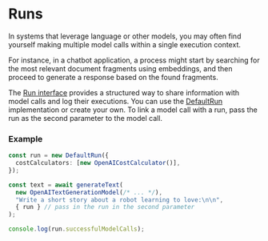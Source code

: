 # Runs

In systems that leverage language or other models, you may often find yourself making multiple model calls within a single execution context.

For instance, in a chatbot application, a process might start by searching for the most relevant document fragments using embeddings, and then proceed to generate a response based on the found fragments.

The [Run interface](/api/interfaces/Run) provides a structured way to share information with model calls and log their executions. You can use the [DefaultRun](/api/classes/DefaultRun) implementation or create your own. To link a model call with a run, pass the run as the second parameter to the model call.

### Example

```ts
const run = new DefaultRun({
  costCalculators: [new OpenAICostCalculator()],
});

const text = await generateText(
  new OpenAITextGenerationModel(/* ... */),
  "Write a short story about a robot learning to love:\n\n",
  { run } // pass in the run in the second parameter
);

console.log(run.successfulModelCalls);
```
